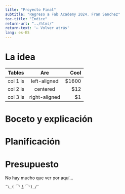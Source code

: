 ```yaml
---
title: "Proyecto Final"
subtitle: "Regreso a Fab Academy 2024. Fran Sanchez"
toc-title: "Índice"
return-url: "../html/"
return-text: '← Volver atrás'
lang: es-ES
---
```


# La idea

| Tables   |      Are      |  Cool |
|----------|:-------------:|------:|
| col 1 is |  left-aligned | $1600 |
| col 2 is |    centered   |   $12 |
| col 3 is | right-aligned |    $1 |

# Boceto y explicación

# Planificación

# Presupuesto

No hay mucho que ver por aquí...

```{.tight-code}
¯\_( ͡❛ ͜ʖ ͡❛)_/¯ 
```

